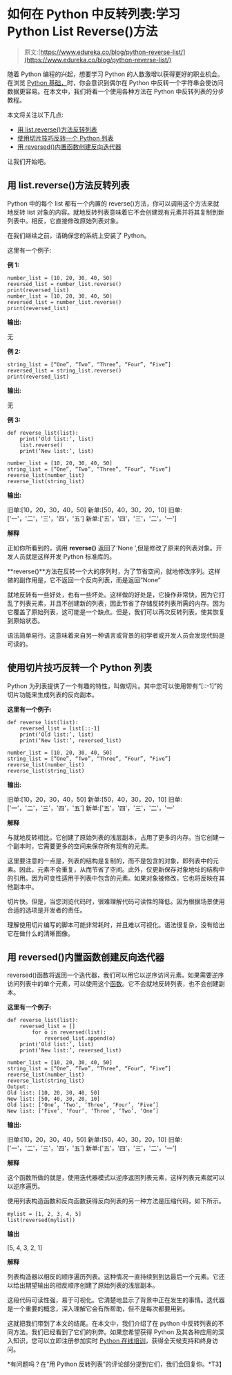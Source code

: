 # 如何在 Python 中反转列表:学习 Python List Reverse()方法

> 原文:[https://www.edureka.co/blog/python-reverse-list/](https://www.edureka.co/blog/python-reverse-list/)

随着 Python 编程的兴起，想要学习 Python 的人数激增以获得更好的职业机会。在浏览 [Python 基础，](https://www.edureka.co/blog/python-programming-language)时，你会意识到偶尔在 Python 中反转一个字符串会使访问数据更容易。在本文中，我们将看一个使用各种方法在 Python 中反转列表的分步教程。

本文将关注以下几点:

*   [用 list.reverse()方法反转列表](#reversingalist)
*   [使用切片技巧反转一个 Python 列表](#slicing)
*   [用 reversed()内置函数创建反向迭代器](#reverseiterator)

让我们开始吧。

## **用 list.reverse()方法反转列表**

Python 中的每个 list 都有一个内置的 reverse()方法，你可以调用这个方法来就地反转 list 对象的内容。就地反转列表意味着它不会创建现有元素并将其复制到新列表中。相反，它直接修改原始列表对象。

在我们继续之前，请确保您的系统上安装了 Python。

这里有一个例子:

**例 1:**

```
number_list = [10, 20, 30, 40, 50]
reversed_list = number_list.reverse()
print(reversed_list)
number_list = [10, 20, 30, 40, 50]
reversed_list = number_list.reverse()
print(reversed_list)
```

**输出:**

无

**例 2:**

```
string_list = [“One”, “Two”, “Three”, “Four”, “Five”]
reversed_list = string_list.reverse()
print(reversed_list)
```

**输出:**

无

**例 3:**

```
def reverse_list(list):
    print(‘Old list:’, list)
    list.reverse()
    print(‘New list:’, list)

number_list = [10, 20, 30, 40, 50]
string_list = [“One”, “Two”, “Three”, “Four”, “Five”]
reverse_list(number_list)
reverse_list(string_list)
```

**输出:**

旧单:[10，20，30，40，50] 新单:[50，40，30，20，10] 旧单:['一'，'二'，'三'，'四'，'五'] 新单:['五'，'四'，'三'，'二'，'一']

**解释**

正如你所看到的，调用 **reverse()** 返回了‘None ’,但是修改了原来的列表对象。开发人员就是这样开发 Python 标准库的。

**reverse()**方法在反转一个大的序列时，为了节省空间，就地修改序列。这样做的副作用是，它不返回一个反向列表，而是返回“None”

就地反转有一些好处，也有一些坏处。这样做的好处是，它操作非常快，因为它打乱了列表元素，并且不创建新的列表，因此节省了存储反转列表所需的内存。因为它覆盖了原始列表，这可能是一个缺点。但是，我们可以再次反转列表，使其恢复到原始状态。

语法简单易行。这意味着来自另一种语言或背景的初学者或开发人员会发现代码是可读的。

## **使用切片技巧反转一个 Python 列表**

Python 为列表提供了一个有趣的特性，叫做切片。其中您可以使用带有“[::-1]”的切片功能来生成列表的反向副本。

**这里有一个例子:**

```
def reverse_list(list):
    reversed_list = list[::-1]
    print(‘Old list:’, list)
    print(‘New list:’, reversed_list)

number_list = [10, 20, 30, 40, 50]
string_list = [“One”, “Two”, “Three”, “Four”, “Five”]
reverse_list(number_list)
reverse_list(string_list)
```

**输出:**

旧单:[10，20，30，40，50] 新单:[50，40，30，20，10] 旧单:['一'，'二'，'三'，'四'，'五'] 新单:['五'，'四'，'三'，'二'，'一'

**解释**

与就地反转相比，它创建了原始列表的浅层副本，占用了更多的内存。当它创建一个副本时，它需要更多的空间来保存所有现有的元素。

这里要注意的一点是，列表的结构是复制的，而不是包含的对象，即列表中的元素。因此，元素不会重复，从而节省了空间。此外，仅更新保存对象地址的结构中的引用。因为可变性适用于列表中包含的元素。如果对象被修改，它也将反映在其他副本中。

切片快。但是，当您浏览代码时，很难理解代码可读性的降低。因为根据场景使用合适的选项是开发者的责任。

理解使用切片编写的脚本可能非常耗时，并且难以可视化。语法很复杂，没有给出它在做什么的清晰图像。

## **用 reversed()内置函数创建反向迭代器**

reversed()函数将返回一个迭代器，我们可以用它以逆序访问元素。如果需要逆序访问列表中的单个元素，可以使用这个[函数](https://www.edureka.co/blog/python-functions)。它不会就地反转列表，也不会创建副本。

**这里有一个例子:**

```
def reverse_list(list):
    reversed_list = []
        for o in reversed(list):
            reversed_list.append(o)
    print(‘Old list:’, list)
    print(‘New list:’, reversed_list)

number_list = [10, 20, 30, 40, 50]
string_list = [“One”, “Two”, “Three”, “Four”, “Five”]
reverse_list(number_list)
reverse_list(string_list)
Output:
Old list: [10, 20, 30, 40, 50]
New list: [50, 40, 30, 20, 10]
Old list: [‘One’, ‘Two’, ‘Three’, ‘Four’, ‘Five’]
New list: [‘Five’, ‘Four’, ‘Three’, ‘Two’, ‘One’]
```

**输出:**

旧单:[10，20，30，40，50] 新单:[50，40，30，20，10] 旧单:['一'，'二'，'三'，'四'，'五'] 新单:['五'，'四'，'三'，'二'，'一']

**解释**

这个函数所做的就是，使用迭代器模式以逆序返回列表元素，这样列表元素就可以以逆序遍历。

使用列表构造函数和反向函数获得反向列表的另一种方法是压缩代码，如下所示。

```
mylist = [1, 2, 3, 4, 5]
list(reversed(mylist))
```

**输出**

[5, 4, 3, 2, 1]

**解释**

列表构造器以相反的顺序遍历列表。这种情况一直持续到到达最后一个元素。它还以给出期望输出的相反顺序创建了原始列表的浅层副本。

这段代码可读性强，易于可视化。它清楚地显示了背景中正在发生的事情。迭代器是一个重要的概念，深入理解它会有所帮助，但不是每次都要用到。

这就把我们带到了本文的结尾。在本文中，我们介绍了在 python 中反转列表的不同方法。我们已经看到了它们的利弊。如果您希望获得 Python 及其各种应用的深入知识，您可以立即注册参加实时 [Python 在线培训](https://www.edureka.co/python-programming-certification-training)，获得全天候支持和终身访问。

*有问题吗？在“用 Python 反转列表”的评论部分提到它们，我们会回复你。*T3】